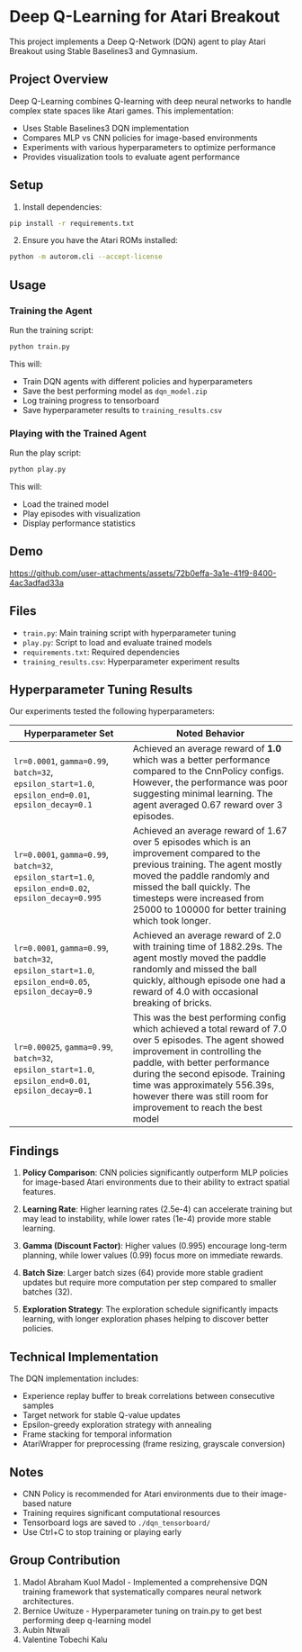 # Deep Q-Learning for Atari Breakout

This project implements a Deep Q-Network (DQN) agent to play Atari Breakout using Stable Baselines3 and Gymnasium.

## Project Overview

Deep Q-Learning combines Q-learning with deep neural networks to handle complex state spaces like Atari games. This implementation:

- Uses Stable Baselines3 DQN implementation
- Compares MLP vs CNN policies for image-based environments
- Experiments with various hyperparameters to optimize performance
- Provides visualization tools to evaluate agent performance

## Setup

1. Install dependencies:
```bash
pip install -r requirements.txt
```

2. Ensure you have the Atari ROMs installed:
```bash
python -m autorom.cli --accept-license
```

## Usage

### Training the Agent

Run the training script:
```bash
python train.py
```

This will:
- Train DQN agents with different policies and hyperparameters
- Save the best performing model as `dqn_model.zip`
- Log training progress to tensorboard
- Save hyperparameter results to `training_results.csv`

### Playing with the Trained Agent

Run the play script:
```bash
python play.py
```

This will:
- Load the trained model
- Play episodes with visualization
- Display performance statistics

## Demo

https://github.com/user-attachments/assets/72b0effa-3a1e-41f9-8400-4ac3adfad33a

## Files

- `train.py`: Main training script with hyperparameter tuning
- `play.py`: Script to load and evaluate trained models
- `requirements.txt`: Required dependencies
- `training_results.csv`: Hyperparameter experiment results

## Hyperparameter Tuning Results

Our experiments tested the following hyperparameters:

| Hyperparameter Set                                                                 | Noted Behavior |
|------------------------------------------------------------------------------------|----------------|
| `lr=0.0001`, `gamma=0.99`, `batch=32`, `epsilon_start=1.0`, `epsilon_end=0.01`, `epsilon_decay=0.1` | Achieved an average reward of **1.0** which was a better performance compared to the CnnPolicy configs. However, the performance was poor suggesting minimal learning. The agent averaged 0.67 reward over 3 episodes. |
| `lr=0.0001`, `gamma=0.99`, `batch=32`, `epsilon_start=1.0`, `epsilon_end=0.02`, `epsilon_decay=0.995` | Achieved an average reward of 1.67 over 5 episodes which is an improvement compared to the previous training. The agent mostly moved the paddle randomly and missed the ball quickly. The timesteps were increased from 25000 to 100000 for better training which took longer. |
| `lr=0.0001`, `gamma=0.99`, `batch=32`, `epsilon_start=1.0`, `epsilon_end=0.05`, `epsilon_decay=0.9` | Achieved an average reward of 2.0 with training time of 1882.29s. The agent mostly moved the paddle randomly and missed the ball quickly, although episode one had a reward of 4.0 with occasional breaking of bricks. |
| `lr=0.00025`, `gamma=0.99`, `batch=32`, `epsilon_start=1.0`, `epsilon_end=0.01`, `epsilon_decay=0.1` | This was the best performing config which achieved a total reward of 7.0 over 5 episodes. The agent showed improvement in controlling the paddle, with better performance during the second episode. Training time was approximately 556.39s, however there was still room for improvement to reach the best model |


## Findings

1. **Policy Comparison**: CNN policies significantly outperform MLP policies for image-based Atari environments due to their ability to extract spatial features.

2. **Learning Rate**: Higher learning rates (2.5e-4) can accelerate training but may lead to instability, while lower rates (1e-4) provide more stable learning.

3. **Gamma (Discount Factor)**: Higher values (0.995) encourage long-term planning, while lower values (0.99) focus more on immediate rewards.

4. **Batch Size**: Larger batch sizes (64) provide more stable gradient updates but require more computation per step compared to smaller batches (32).

5. **Exploration Strategy**: The exploration schedule significantly impacts learning, with longer exploration phases helping to discover better policies.

## Technical Implementation

The DQN implementation includes:
- Experience replay buffer to break correlations between consecutive samples
- Target network for stable Q-value updates
- Epsilon-greedy exploration strategy with annealing
- Frame stacking for temporal information
- AtariWrapper for preprocessing (frame resizing, grayscale conversion)

## Notes

- CNN Policy is recommended for Atari environments due to their image-based nature
- Training requires significant computational resources
- Tensorboard logs are saved to `./dqn_tensorboard/`
- Use Ctrl+C to stop training or playing early

## Group Contribution

1. Madol Abraham Kuol Madol -  Implemented a comprehensive DQN training framework that systematically compares neural network architectures.
2. Bernice Uwituze - Hyperparameter tuning on train.py to get best performing deep q-learning model
3. Aubin Ntwali
4. Valentine Tobechi Kalu
